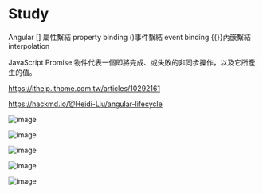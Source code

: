 # Study

Angular 
[] 屬性繫結 property binding
()事件繫結  event binding
{{}}內嵌繫結 interpolation

JavaScript
Promise 物件代表一個即將完成、或失敗的非同步操作，以及它所產生的值。

https://ithelp.ithome.com.tw/articles/10292161 

https://hackmd.io/@Heidi-Liu/angular-lifecycle

![image](https://user-images.githubusercontent.com/17610423/203209008-83264e16-152f-48dc-b9ff-ccb9295de535.png)

![image](https://user-images.githubusercontent.com/17610423/202995977-3ca8213a-7e9e-4811-aec0-3e53a1d2cf70.png)

![image](https://user-images.githubusercontent.com/17610423/202996195-047c3717-228b-4c01-af4c-02a132e97008.png)

![image](https://user-images.githubusercontent.com/17610423/204699258-a6a97548-898a-444b-a87a-2a0e90560f2f.png)

![image](https://user-images.githubusercontent.com/17610423/206994073-58a2c0b2-07b7-49d2-9dc3-5fc0f1ac6875.png)
